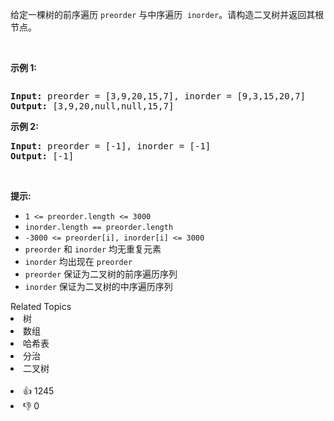 <p>给定一棵树的前序遍历 <code>preorder</code> 与中序遍历  <code>inorder</code>。请构造二叉树并返回其根节点。</p>

<p> </p>

<p><strong>示例 1:</strong></p>
<img alt="" src="https://assets.leetcode.com/uploads/2021/02/19/tree.jpg" />
<pre>
<strong>Input:</strong> preorder = [3,9,20,15,7], inorder = [9,3,15,20,7]
<strong>Output:</strong> [3,9,20,null,null,15,7]
</pre>

<p><strong>示例 2:</strong></p>

<pre>
<strong>Input:</strong> preorder = [-1], inorder = [-1]
<strong>Output:</strong> [-1]
</pre>

<p> </p>

<p><strong>提示:</strong></p>

<ul>
	<li><code>1 <= preorder.length <= 3000</code></li>
	<li><code>inorder.length == preorder.length</code></li>
	<li><code>-3000 <= preorder[i], inorder[i] <= 3000</code></li>
	<li><code>preorder</code> 和 <code>inorder</code> 均无重复元素</li>
	<li><code>inorder</code> 均出现在 <code>preorder</code></li>
	<li><code>preorder</code> 保证为二叉树的前序遍历序列</li>
	<li><code>inorder</code> 保证为二叉树的中序遍历序列</li>
</ul>
<div><div>Related Topics</div><div><li>树</li><li>数组</li><li>哈希表</li><li>分治</li><li>二叉树</li></div></div><br><div><li>👍 1245</li><li>👎 0</li></div>
